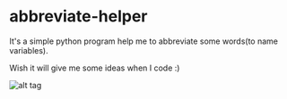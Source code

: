# abbreviate-helper
It's a simple python program help me to abbreviate some words(to name variables).

Wish it will give me some ideas when I code :)

![alt tag](https://github.com/nobodyzxc/abbreviate-helper/blob/master/000.png)
